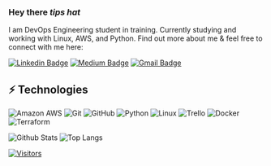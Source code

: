 <!-- LUIT GitHub Profile Template -->

<!-- Keep "Hi there" or replace it with a greeting of your own! -->

### Hey there *tips hat*

<!-- Introduce yourself and give a brief introduction about yourself here.  Also include what tech you're interested in and what you are currently learning -->
I am DevOps Engineering student in training. Currently studying and working with Linux, AWS, and Python. 
Find out more about me & feel free to connect with me here:

<!-- Replace the fields below with the information requested. Remember to remove the encapsulating <> characters. For spaces in names, use %20 (e.g. Broadus%20Palmer) -->

[![Linkedin Badge](https://img.shields.io/badge/-Dan_Santarossa-blue?style=flat-square&logo=Linkedin&logoColor=white&link=https://www.linkedin.com/in/dan-s-0b0373165/)](https://www.linkedin.com/in/dan-s-0b0373165/)
[![Medium Badge](https://img.shields.io/badge/Dan_Santarossa-12100E?style=flat-square&logo=medium&logoColor=white&link=https://dansantarossa.medium.com/)](https://dansantarossa.medium.com/)
[![Gmail Badge](https://img.shields.io/badge/-dpsantarossa@gmail.com-c14438?style=flat-square&logo=Gmail&logoColor=white&link=mailto:dpsantarossa@gmail.com)](mailto:dpsantarossa@gmail.com)

## ⚡ Technologies

<!-- Check out the Badges folder for more badges -->

![Amazon AWS](https://img.shields.io/badge/Amazon%20AWS-232F3E?style=flat-square&logo=amazon-aws)
![Git](https://img.shields.io/badge/-Git-black?style=flat-square&logo=git)
![GitHub](https://img.shields.io/badge/-GitHub-181717?style=flat-square&logo=github)
![Python](https://img.shields.io/badge/-Python-black?style=flat-square&logo=Python)
![Linux](https://img.shields.io/badge/Linux-FCC624?style=flat-square&logo=linux&logoColor=black)
![Trello](https://img.shields.io/badge/Trello-%23026AA7.svg?style=flat-square&logo=Trello&logoColor=white)
![Docker](https://img.shields.io/badge/docker-%230db7ed.svg?style=for-the-badge&logo=docker&logoColor=white)
![Terraform](https://img.shields.io/badge/terraform-%235835CC.svg?style=for-the-badge&logo=terraform&logoColor=white)

<!-- Replace the fields below with the information requested. Remember to remove the encapsulating <> characters. -->

![Github Stats](https://github-readme-stats.vercel.app/api?username=Dan-Santarossa&count_private=true&show_icons=true&include_all_commits=true)
![Top Langs](https://github-readme-stats.vercel.app/api/top-langs/?username=Dan-Santarossa&hide=TeX&layout=compact)


[![Visitors](https://api.visitorbadge.io/api/visitors?path=Dan-Santarossa%2FDan-Santarossa&label=VISITORS&countColor=%23263759)](https://visitorbadge.io/status?path=Dan-Santarossa%2FDan-Santarossa)
